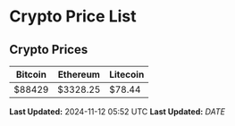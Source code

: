 # Crypto Price List

## Crypto Prices
| Bitcoin | Ethereum | Litecoin |
| ------- | -------- | -------- |
| $88429 | $3328.25 | $78.44 |
**Last Updated:** 2024-11-12 05:52 UTC
**Last Updated:** $DATE$
